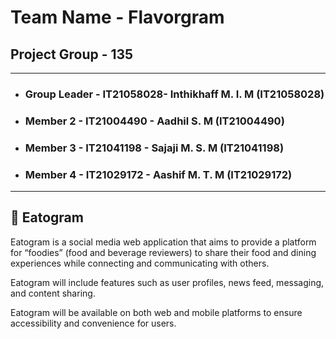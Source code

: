 
# **Team Name - Flavorgram**

## **Project Group - 135**

---

- ### **Group Leader** - IT21058028- Inthikhaff M. I. M (IT21058028)

- ### **Member 2** - IT21004490 - Aadhil S. M (IT21004490)

- ### **Member 3** - IT21041198 - Sajaji M. S. M (IT21041198)

- ### **Member 4** - IT21029172 - Aashif M. T. M (IT21029172)

---

## **🍜 Eatogram**

Eatogram is a social media web application that aims to provide a platform for “foodies” (food and beverage reviewers) to share their food and dining experiences while connecting and communicating with others.

Eatogram will include features such as user profiles, news feed, messaging, and content sharing.

Eatogram will be available on both web and mobile platforms to ensure accessibility and convenience for users.
